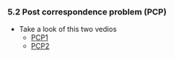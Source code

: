 ### 5.2 Post correspondence problem (PCP)

- Take a look of this two vedios
  - [PCP1](https://www.youtube.com/watch?v=VZNN1OGoqr8&list=PLBlnK6fEyqRgp46KUv4ZY69yXmpwKOIev&index=112)
  - [PCP2](https://www.youtube.com/watch?v=7w9elZjJ9Ko&list=PLBlnK6fEyqRgp46KUv4ZY69yXmpwKOIev&index=113)